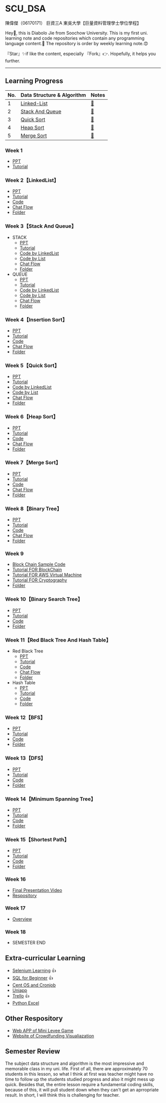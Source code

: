 # SCU_DSA
陳偉傑（06170171）
巨資三A
東吳大學【巨量資料管理學士學位學程】

Hey🙌, this is Diabolo Jie from Soochow University.
This is my first uni. learning note and code repositories which contain any programming language content.🎉
The repository is order by weekly learning note.😍

『Star』✨if like the content, especially 『Fork』👉.
Hopefully, it helps you further.

---


## Learning Progress
| No.  | Data Structure & Algorithm | Notes |
| ------------- | ------------- | ------------- |
| 1 | [Linked-List](https://github.com/sefx5ever/SCU_DSA/tree/master/Week_1)|[📍](https://hackmd.io/@9CYR6Dt4Spaq5KQt88pXvg/H1wfxQv_B)|
| 2 | [Stack And Queue](https://github.com/sefx5ever/SCU_DSA/tree/master/Week_2)|[📍](https://hackmd.io/@9CYR6Dt4Spaq5KQt88pXvg/Hk9ykiUtB)|
| 3 | [Quick Sort](https://github.com/sefx5ever/SCU_DSA/tree/master/Week_3)|[📍](https://hackmd.io/@9CYR6Dt4Spaq5KQt88pXvg/H1MK1iUFH)|
| 4 | [Heap Sort](https://github.com/sefx5ever/SCU_DSA/tree/master/Week_4)|[📍](https://hackmd.io/@9CYR6Dt4Spaq5KQt88pXvg/SJEcyiUtH)|
| 5 | [Merge Sort](https://github.com/sefx5ever/SCU_DSA/tree/master/Week_4)|[📍](https://hackmd.io/@9CYR6Dt4Spaq5KQt88pXvg/rkGNzeQjS)|

### Week 1 
* [PPT](https://docs.google.com/presentation/d/e/2PACX-1vQyAFfgCNbBPBDWV_Xbahc2CtMBr_v-jfffAhaOWw2SntBRd2kJtLZZgdYoRfEZD7flCo4ilfO_msKX/pub?start=false&loop=false&delayms=3000&slide=id.p)
* [Tutorial](http://isee.scu.edu.tw/mod/page/view.php?id=524517)

### Week 2【LinkedList】
* [PPT](https://docs.google.com/presentation/d/e/2PACX-1vTB218-EdUZ5jpNz6Uv4TOZQc37Y281v128_aRcWC6EhkTQs5bS8fh7yysmcuzb9R2QPN6_PDshFWL_/pub?start=false&loop=false&delayms=3000&slide=id.p)
* [Tutorial](https://www.youtube.com/watch?v=us0M3nytzoQ&feature=youtu.be)
* [Code](https://github.com/sefx5ever/SCU_DSA/blob/master/Week_1/Linked-List.py)
* [Chat Flow](https://github.com/sefx5ever/SCU_DSA/blob/master/Week_1/Linked-List.jpg)
* [Folder](https://github.com/sefx5ever/SCU_DSA/tree/master/Week_1)

### Week 3【Stack And Queue】
* STACK
  * [PPT](https://docs.google.com/presentation/d/e/2PACX-1vQ1hb79im0vqpApCttGnXAFRT8SqH9HQP0b_oyVRCV8SVyiHLkHJjidYGAfxkvq468QMumFIDdTeiB-/pub?start=false&loop=false&delayms=3000&slide=id.g618592500c_0_115)
  * [Tutorial](https://www.youtube.com/watch?v=JSDcWiSvwH4&feature=youtu.be)
  * [Code by LinkedList](https://github.com/sefx5ever/SCU_DSA/blob/master/Week_2/Min%20Stack(Solution%20by%20LinkedList).py)
  * [Code by List](https://github.com/sefx5ever/SCU_DSA/blob/master/Week_2/Min%20Stack(Solution%20by%20List).py)
  * [Chat Flow](https://github.com/sefx5ever/SCU_DSA/blob/master/Week_2/Stack.jpg)
  * [Folder](https://github.com/sefx5ever/SCU_DSA/tree/master/Week_2)
* QUEUE
  * [PPT](https://docs.google.com/presentation/d/e/2PACX-1vQ1hb79im0vqpApCttGnXAFRT8SqH9HQP0b_oyVRCV8SVyiHLkHJjidYGAfxkvq468QMumFIDdTeiB-/pub?start=false&loop=false&delayms=3000&slide=id.g618592500c_0_115)
  * [Tutorial](https://www.youtube.com/watch?v=JSDcWiSvwH4&feature=youtu.be)
  * [Code by LinkedList](https://github.com/sefx5ever/SCU_DSA/blob/master/Week_2/Queue(Solution%20by%20LinkedList).py)
  * [Code by List](https://github.com/sefx5ever/SCU_DSA/blob/master/Week_2/Queue(Solution%20by%20List).py)
  * [Chat Flow](https://github.com/sefx5ever/SCU_DSA/blob/master/Week_2/Queue.jpg)
  * [Folder](https://github.com/sefx5ever/SCU_DSA/tree/master/Week_2)

### Week 4【Insertion Sort】
* [PPT](https://docs.google.com/presentation/d/e/2PACX-1vQOTMDM-5-OUaGfnLUOFVgefFwSVRplSwnbicp0CXOQrB5H8RM_1Aq8o_4JxHlncEmhjvqk3tzcoB7s/pub?start=false&loop=false&delayms=3000&slide=id.p)
* [Tutorial](https://www.youtube.com/watch?v=oBXZmAwNFzY&feature=youtu.be)
* [Code]()
* [Chat Flow]()
* [Folder]()

### Week 5【Quick Sort】
* [PPT](https://docs.google.com/presentation/d/e/2PACX-1vSqz8sTxT4xyjgiz-htLvZd7FZ_5ZzgKf60pFEoNLU5S77JxrsGJ2vd15CdxlfLtT3g2aizHP-Ebk9b/pub?start=false&loop=false&delayms=3000&slide=id.g5fc27284d4_0_908)
* [Tutorial](https://www.youtube.com/watch?v=oBXZmAwNFzY&feature=youtu.be)
* [Code by LinkedList]()
* [Code by List](https://github.com/sefx5ever/SCU_DSA/blob/master/Week_3/Quick%20Sort(Solution%20by%20List).py)
* [Chat Flow](https://github.com/sefx5ever/SCU_DSA/blob/master/Week_3/Quick%20Sort.jpg)
* [Folder](https://github.com/sefx5ever/SCU_DSA/tree/master/Week_3)

### Week 6【Heap Sort】
* [PPT](https://docs.google.com/presentation/d/e/2PACX-1vRAGwnUvg6BcXoML5u9f4gO6YKcz0vXf7bDnPho_S7mG5D0SBR78djt91RKUPMxqNfkVIcu3l5WCXPh/pub?start=false&loop=false&delayms=3000&slide=id.p)
* [Tutorial](https://www.youtube.com/watch?v=FS3t3HM5pu8&feature=youtu.be)
* [Code](https://github.com/sefx5ever/SCU_DSA/blob/master/Week_4/Heap%20Sort(Solution%20by%20List).py)
* [Chat Flow](https://github.com/sefx5ever/SCU_DSA/blob/master/Week_4/Heap%20Sort.jpg)
* [Folder](https://github.com/sefx5ever/SCU_DSA/tree/master/Week_4)

### Week 7【Merge Sort】
* [PPT](https://docs.google.com/presentation/d/e/2PACX-1vToxkEzc1H1RT5MI9G941KQFBC7GO_Efn95wTqXLEdr3LDBSNcQb-M46IOC-_RzZih6IBEwwy3rWQuE/pub?start=false&loop=false&delayms=3000&slide=id.g6f5f9558de_0_26)
* [Tutorial](https://www.youtube.com/watch?v=vVH3enmxxpw&feature=youtu.be)
* [Code](https://github.com/sefx5ever/SCU_DSA/blob/master/Week_5/Heap%20Sort(Solution%20by%20List).py)
* [Chat Flow](https://github.com/sefx5ever/SCU_DSA/blob/master/Week_5/Merge%20Sort.jpg)
* [Folder](https://github.com/sefx5ever/SCU_DSA/tree/master/Week_5)

### Week 8【Binary Tree】
* [PPT](https://docs.google.com/presentation/d/e/2PACX-1vSC3P8sGElP48mJTjqT309470SmTFBwJXWsU9hTX2hg5tVpiG4yC703qA7ibPep-Qakmm2Mw_F-ScZh/pub?start=false&loop=false&delayms=3000&slide=id.p)
* [Tutorial](https://www.youtube.com/watch?v=o5bKgseIBhs&feature=youtu.be)
* [Code](https://github.com/sefx5ever/SCU_DSA/blob/master/Week_8/Binary%20Tree.py)
* [Chat Flow]()
* [Folder](https://github.com/sefx5ever/SCU_DSA/tree/master/Week_8)

### Week 9
* [Block Chain Sample Code](https://github.com/CSXblockchain/demo)
* [Tutorial FOR BlockChain](https://www.youtube.com/watch?v=1aWQz5PemHY&feature=youtu.be)
* [Tutorial FOR AWS Virtual Machine](https://www.youtube.com/watch?v=nQletgUi98U&feature=youtu.be)
* [Tutorial FOR Cryptography](https://www.facebook.com/groups/283207588460616/permalink/2379702962144391/)
* [Folder](https://github.com/sefx5ever/SCU_DSA/tree/master/Week_9)

### Week 10【Binary Search Tree】
* [PPT](https://docs.google.com/presentation/d/e/2PACX-1vQgUh73yvSdxAvMH50DHWJ5lsCX8-daMxtoltU9rYW7xCmqYz2A1wOv0Vcx_F9KO5ZUvZBv3IF1TjGi/pub?start=false&loop=false&delayms=3000&slide=id.p)
* [Tutorial](https://www.youtube.com/watch?v=sMIxvP2r29I&feature=youtu.be)
* [Code]()
* [Folder](https://github.com/sefx5ever/SCU_DSA/tree/master/Week_10)

### Week 11【Red Black Tree And Hash Table】
* Red Black Tree
  * [PPT](https://docs.google.com/presentation/d/e/2PACX-1vRxyJRARq0BNuGJq_o2cUHIXBWrRSZrAOyXOSt9qCTSjQtyp8XqFq3VuNn3gCt3sXenOZmWLqIjcyFs/pub?start=false&loop=false&delayms=3000&slide=id.p)
  * [Tutorial](https://www.youtube.com/watch?v=qR35AEc84AI&feature=youtu.be)
  * [Code]()
  * [Chat Flow]()
  * [Folder](https://github.com/sefx5ever/SCU_DSA/tree/master/Week_11)
* Hash Table
  * [PPT](https://docs.google.com/presentation/d/e/2PACX-1vT1HO9Nl475k2bR0l1x8_Tr4V5Wzx0BEqp9bpmHckvj8kTeJehhYVlOJUDVPhLQm6kjGCJ_sLMSBUw5/pub?start=false&loop=false&delayms=3000)
  * [Tutorial](https://www.youtube.com/watch?v=oqzStHk36PI&feature=youtu.be)
  * [Code]()
  * [Folder](https://github.com/sefx5ever/SCU_DSA/tree/master/Week_11)

### Week 12【BFS】
* [PPT](https://www.youtube.com/watch?v=JFYpAvLq3ZE&feature=youtu.be)
* [Tutorial](https://docs.google.com/presentation/d/e/2PACX-1vSYJYXUXvGAeTZ5fknxj_-EPm3zxgy4ITdImrXzy63Y-iZgs8uwVNmOaZlnx9fUNzsbo8kphvMTa0c4/pub?start=false&loop=false&delayms=3000&slide=id.p)
* [Code]()
* [Folder](https://github.com/sefx5ever/SCU_DSA/tree/master/Week_12)

### Week 13【DFS】
* [PPT](https://docs.google.com/presentation/d/e/2PACX-1vTma_vOZyE70O23KWw4I4Y78aAaT5fJSTq7Mae912kCwka_u5ZMWPoo14D86-x-57kZPbb6hAGktSW4/pub?start=false&loop=false&delayms=3000&slide=id.p)
* [Tutorial](https://www.youtube.com/watch?v=DBnB60IOiw8&feature=youtu.be)
* [Code]()
* [Folder](https://github.com/sefx5ever/SCU_DSA/tree/master/Week_13)

### Week 14【Minimum Spanning Tree】
* [PPT](https://docs.google.com/presentation/d/e/2PACX-1vTorNDEyhYA4ZAt5jEqOmFs2cQiUAYvkTp-R0DOn9B3c1MuUecV-a1wNakFIrJxA6AoUFGzbl3OQBIJ/pub?start=false&loop=false&delayms=3000&slide=id.p)
* [Tutorial](https://www.youtube.com/watch?v=WKxAQJlfMsI&feature=youtu.be)
* [Code]()
* [Folder](https://github.com/sefx5ever/SCU_DSA/tree/master/Week_14)

### Week 15【Shortest Path】
* [PPT](https://docs.google.com/presentation/d/e/2PACX-1vTgHO5AkHJS6iN6bnnBMMdHv6E4rabnrC0KwyTRfjad8Ab3IQjbnGvZuQOjDC9t7nKqeroiwcuasJrI/pub?start=false&loop=false&delayms=3000&slide=id.p)
* [Tutorial](https://www.youtube.com/watch?v=aDqIz3V-oXc&feature=youtu.be)
* [Code]()
* [Folder](https://github.com/sefx5ever/SCU_DSA/tree/master/Week_15)

### Week 16
* [Final Presentation Video](https://www.youtube.com/watch?v=Ri3o0ZqYBmQ&feature=youtu.be&fbclid=IwAR2ANnvJfaMrMoKAm1hQoLucdelLyGYvRng7v1vV7fBmv2nfqTBbeRYxdQ4)
* [Respository]()

### Week 17
* [Overview](https://docs.google.com/presentation/d/e/2PACX-1vSkbZghFr5Y3VG3b-BKCZiLNHyhcMIxFmNDHn-tgWQqH4vaGjulKASn_ex_LLDJwxPIRCacGQnBRYrI/pub?start=false&loop=false&delayms=3000&slide=id.p)

### Week 18
* SEMESTER END



## Extra-curricular Learning
* [Selenium Learning](https://hackmd.io/@9CYR6Dt4Spaq5KQt88pXvg/ryBnJPwdr) 👍
* [SQL for Beginner](https://hackmd.io/@9CYR6Dt4Spaq5KQt88pXvg/rkNG5vLwB) 👍
* [Cent OS and Cronjob](https://hackmd.io/@9CYR6Dt4Spaq5KQt88pXvg/r1Qesa1uS)
* [Uniapp](https://hackmd.io/@9CYR6Dt4Spaq5KQt88pXvg/SJeW85FgB)
* [Trello](https://hackmd.io/@9CYR6Dt4Spaq5KQt88pXvg/H1RpeNJsS) 👍
* [Python Excel](https://hackmd.io/@9CYR6Dt4Spaq5KQt88pXvg/HkalGAcYS)

## Other Respository
* [Web APP of Mini Levee Game]()
* [Website of Crowdfunding Visualiazation]()

## Semester Review
The subject data structure and algorithm is the most impressive and memorable class in my uni. life. First of all, there are approximately 70 students in this lesson, so what I think at first was teacher might have no time to follow up the students studied progress and also it might mess up quick. Besides that, the entire lesson require a fundamental coding skills, because of this, it will pull student down when they can't get an aprropriate result. In short, I will think this is challenging for teacher. 





                                                                         
